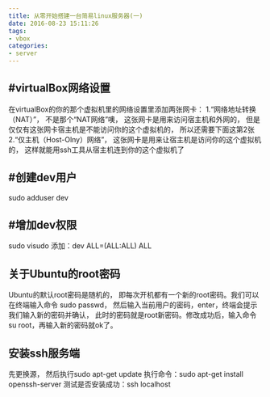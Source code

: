 ```yaml
---
title: 从零开始搭建一台简易linux服务器(一)
date: 2016-08-23 15:11:26
tags:
- vbox
categories:
- server
---
```


#virtualBox网络设置
-------------------
在virtualBox的你的那个虚拟机里的网络设置里添加两张网卡：
1.“网络地址转换（NAT）”， 不是那个“NAT网络”噢， 这张网卡是用来访问宿主机和外网的， 但是仅仅有这张网卡宿主机是不能访问你的这个虚拟机的， 所以还需要下面这第2张
2.“仅主机（Host-Olny）网络”， 这张网卡是用来让宿主机是访问你的这个虚拟机的， 这样就能用ssh工具从宿主机连到你的这个虚拟机了




#创建dev用户
-----------------
sudo adduser dev




#增加dev权限
-----------------
sudo visudo 添加：dev ALL=(ALL:ALL) ALL

<!-- more -->


关于Ubuntu的root密码
-------------------------
Ubuntu的默认root密码是随机的，
即每次开机都有一个新的root密码。我们可以在终端输入命令 sudo passwd，
然后输入当前用户的密码，enter，终端会提示我们输入新的密码并确认，
此时的密码就是root新密码。修改成功后，输入命令 su root，再输入新的密码就ok了。




安装ssh服务端
-------------------
先更换源， 然后执行sudo apt-get update
执行命令：sudo apt-get install openssh-server
测试是否安装成功：ssh localhost



